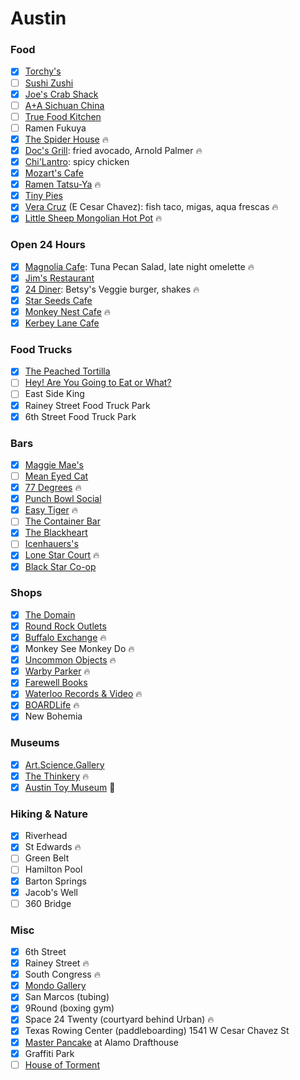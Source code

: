 Austin
======

### Food
- [x] [Torchy's](http://torchystacos.com/)
- [ ] [Sushi Zushi](https://sushizushi.com/)
- [x] [Joe's Crab Shack](http://www.joescrabshack.com/)
- [ ] [A+A Sichuan China](http://www.aasichuanchina.com/)
- [ ] [True Food Kitchen](http://www.truefoodkitchen.com/)
- [ ] Ramen Fukuya
- [x] [The Spider House](https://spiderhouse.com/cafe/) :fire:
- [x] [Doc's Grill](http://eatdrinkdocs.com/): fried avocado, Arnold Palmer :fire:
- [x] [Chi'Lantro](http://www.chilantrobbq.com/): spicy chicken
- [x] [Mozart's Cafe](http://www.mozartscoffee.com/)
- [x] [Ramen Tatsu-Ya](http://ramen-tatsuya.com/) :fire:
- [x] [Tiny Pies](http://www.tinypies.com/)
- [x] [Vera Cruz](http://veracruztacos.com/) (E Cesar Chavez): fish taco, migas, aqua frescas :fire:
- [x] [Little Sheep Mongolian Hot Pot](http://littlesheephotpot.com/) :fire:

### Open 24 Hours
- [x] [Magnolia Cafe](http://www.magnoliacafeaustin.com/): Tuna Pecan Salad, late night omelette :fire:
- [x] [Jim's Restaurant](https://www.jimsrestaurants.com/)
- [x] [24 Diner](http://24diner.com/): Betsy's Veggie burger, shakes :fire:
- [x] [Star Seeds Cafe](http://starseedscafe.com/)
- [x] [Monkey Nest Cafe](http://www.monkeynestcoffee.com/) :fire:
- [x] [Kerbey Lane Cafe](http://kerbeylanecafe.com/)

### Food Trucks
- [x] [The Peached Tortilla](http://www.thepeachedtortilla.com/)
- [ ] [Hey! Are You Going to Eat or What?](http://www.heyyougonnaeatorwhat.com/)
- [ ] East Side King
- [x] Rainey Street Food Truck Park
- [x] 6th Street Food Truck Park

### Bars
- [x] [Maggie Mae's](http://www.maggiemaesaustin.com/)
- [ ] [Mean Eyed Cat](http://themeaneyedcat.com/)
- [x] [77 Degrees](http://77-degrees.com/) :fire:
- [x] [Punch Bowl Social](http://www.punchbowlsocial.com/)
- [x] [Easy Tiger](http://easytigeraustin.com/) :fire:
- [ ] [The Container Bar](http://austincontainerbar.com/)
- [x] [The Blackheart](http://blackheartbar.com/)
- [ ] [Icenhauers's](http://www.icenhauers.com/)
- [x] [Lone Star Court](http://www.lonestarcourt.com/austin-eat-drink.htm) :fire:
- [x] [Black Star Co-op](http://www.blackstar.coop/)

### Shops
- [x] [The Domain](http://www.simon.com/mall/the-domain)
- [x] [Round Rock Outlets](http://www.premiumoutlets.com/outlet/round-rock)
- [x] [Buffalo Exchange](http://www.buffaloexchange.com/) :fire:
- [x] Monkey See Monkey Do :fire:
- [x] [Uncommon Objects](http://www.uncommonobjects.com/) :fire:
- [x] [Warby Parker](https://www.warbyparker.com/retail/austin/1317-south-congress) :fire:
- [x] [Farewell Books](http://www.farewellbookstore.com/)
- [x] [Waterloo Records & Video](http://www.waterloorecords.com/) :fire:
- [x] [BOARDLife](http://www.boardlifeusa.com/) :fire:
- [x] New Bohemia

### Museums
- [x] [Art.Science.Gallery](http://www.artsciencegallery.com/)
- [x] [The Thinkery](https://thinkeryaustin.org/) :fire:
- [x] [Austin Toy Museum](http://austintoymuseum.org/) :poop:

### Hiking & Nature
- [x] Riverhead
- [x] St Edwards :fire:
- [ ] Green Belt
- [ ] Hamilton Pool
- [x] Barton Springs
- [x] Jacob's Well
- [ ] 360 Bridge

### Misc
- [x] 6th Street
- [x] Rainey Street :fire:
- [x] South Congress :fire:
- [x] [Mondo Gallery](https://mondotees.com/blogs/gallery)
- [x] San Marcos (tubing)
- [x] 9Round (boxing gym)
- [x] Space 24 Twenty (courtyard behind Urban) :fire:
- [x] Texas Rowing Center (paddleboarding) 1541 W Cesar Chavez St
- [x] [Master Pancake](https://drafthouse.com/series/master-pancake) at Alamo Drafthouse
- [x] Graffiti Park
- [ ] [House of Torment](http://www.thehouseoftorment.com/)
